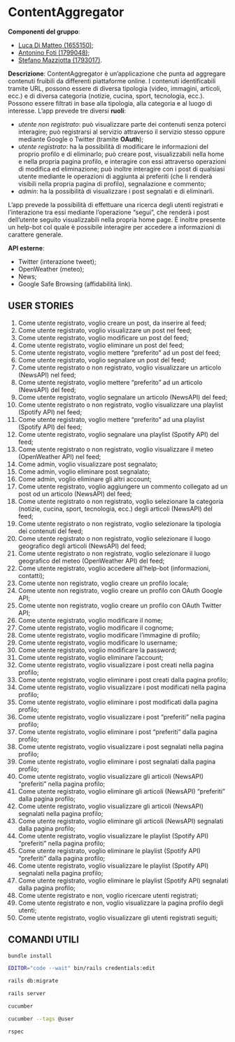 # ContentAggregator

__Componenti del gruppo__:
- [Luca Di Matteo (1655150)](https://github.com/dimatteoluca);
- [Antonino Foti (1799048)](https://github.com/antonysmart);
- [Stefano Mazziotta (1793017)](https://github.com/StefanoM99).

__Descrizione__:
ContentAggregator è un’applicazione che punta ad aggregare contenuti fruibili da differenti piattaforme online. I contenuti 
identificabili tramite URL, possono essere di diversa tipologia (video, immagini, articoli, ecc.) e di diversa categoria (notizie, 
cucina, sport, tecnologia, ecc.). Possono essere filtrati in base alla tipologia, alla categoria e al luogo di interesse.
L’app prevede tre diversi __ruoli__:
- _utente non registrato_: può visualizzare parte dei contenuti senza poterci interagire; può registrarsi
al servizio attraverso il servizio stesso oppure mediante Google o Twitter (tramite __OAuth__);
- _utente registrato_: ha la possibilità di modificare le informazioni del proprio profilo e di eliminarlo;
può creare post, visualizzabili nella home e nella propria pagina profilo, e interagire con essi
attraverso operazioni di modifica ed eliminazione; può inoltre interagire con i post di qualsiasi
utente mediante le operazioni di aggiunta ai preferiti (che li renderà visibili nella propria pagina di
profilo), segnalazione e commento;
- _admin_: ha la possibilità di visualizzare i post segnalati e di eliminarli.

L’app prevede la possibilità di effettuare una ricerca degli utenti registrati e l’interazione tra essi
mediante l’operazione “segui”, che renderà i post dell’utente seguito visualizzabili nella propria
home page.
È inoltre presente un help-bot col quale è possibile interagire per accedere a informazioni di
carattere generale.

__API esterne__:
- Twitter (interazione tweet);
- OpenWeather (meteo);
- News;
- Google Safe Browsing (affidabilità link).

## USER STORIES

1. Come utente registrato, voglio creare un post, da inserire al feed;
1. Come utente registrato, voglio visualizzare un post nel feed;
1. Come utente registrato, voglio modificare un post del feed;
1. Come utente registrato, voglio eliminare un post del feed;
1. Come utente registrato, voglio mettere “preferito” ad un post del feed;
1. Come utente registrato, voglio segnalare un post del feed;
1. Come utente registrato o non registrato, voglio visualizzare un articolo (NewsAPI) nel feed;
1. Come utente registrato, voglio mettere “preferito” ad un articolo (NewsAPI) del feed;
1. Come utente registrato, voglio segnalare un articolo (NewsAPI) del feed;
1. Come utente registrato o non registrato, voglio visualizzare una playlist (Spotify API) nel feed;
1. Come utente registrato, voglio mettere “preferito” ad una playlist (Spotify API) del feed;
1. Come utente registrato, voglio segnalare una playlist (Spotify API) del feed;
1. Come utente registrato o non registrato, voglio visualizzare il meteo (OpenWeather API) nel feed;
1. Come admin, voglio visualizzare post segnalato;
1. Come admin, voglio eliminare post segnalato;
1. Come admin, voglio eliminare gli altri account;
1. Come utente registrato, voglio aggiungere un commento collegato ad un post od un articolo (NewsAPI) del feed;
1. Come utente registrato o non registrato, voglio selezionare la categoria (notizie, cucina, sport, tecnologia, ecc.) degli articoli (NewsAPI) del feed;
1. Come utente registrato o non registrato, voglio selezionare la tipologia dei contenuti del feed;
1. Come utente registrato o non registrato, voglio selezionare il luogo geografico degli articoli (NewsAPI) del feed;
1. Come utente registrato o non registrato, voglio selezionare il luogo geografico del meteo (OpenWeather API) del feed;
1. Come utente registrato, voglio accedere all’help-bot (informazioni, contatti);
1. Come utente non registrato, voglio creare un profilo locale;
1. Come utente non registrato, voglio creare un profilo con OAuth Google API;
1. Come utente non registrato, voglio creare un profilo con OAuth Twitter API;
1. Come utente registrato, voglio modificare il nome;
1. Come utente registrato, voglio modificare il cognome;
1. Come utente registrato, voglio modificare l’immagine di profilo;
1. Come utente registrato, voglio modificare lo username;
1. Come utente registrato, voglio modificare la password;
1. Come utente registrato, voglio eliminare l’account;
1. Come utente registrato, voglio visualizzare i post creati nella pagina profilo;
1. Come utente registrato, voglio eliminare i post creati dalla pagina profilo;
1. Come utente registrato, voglio visualizzare i post modificati nella pagina profilo;
1. Come utente registrato, voglio eliminare i post modificati dalla pagina profilo;
1. Come utente registrato, voglio visualizzare i post “preferiti” nella pagina profilo;
1. Come utente registrato, voglio eliminare i post “preferiti” dalla pagina profilo;
1. Come utente registrato, voglio visualizzare i post segnalati nella pagina profilo;
1. Come utente registrato, voglio eliminare i post segnalati dalla pagina profilo;
1. Come utente registrato, voglio visualizzare gli articoli (NewsAPI) “preferiti” nella pagina profilo;
1. Come utente registrato, voglio eliminare gli articoli (NewsAPI) “preferiti” dalla pagina profilo;
1. Come utente registrato, voglio visualizzare gli articoli (NewsAPI) segnalati nella pagina profilo;
1. Come utente registrato, voglio eliminare gli articoli (NewsAPI) segnalati dalla pagina profilo;
1. Come utente registrato, voglio visualizzare le playlist (Spotify API) “preferiti” nella pagina profilo;
1. Come utente registrato, voglio eliminare le playlist (Spotify API) “preferiti” dalla pagina profilo; 
1. Come utente registrato, voglio visualizzare le playlist (Spotify API) segnalati nella pagina profilo;
1. Come utente registrato, voglio eliminare le playlist (Spotify API) segnalati dalla pagina profilo;
1. Come utente registrato e non, voglio ricercare utenti registrati;
1. Come utente registrato e non, voglio visualizzare la pagina profilo degli utenti;
1. Come utente registrato, voglio visualizzare gli utenti registrati seguiti;

## COMANDI UTILI

```bash
bundle install
```

```bash
EDITOR="code --wait" bin/rails credentials:edit
```

```bash
rails db:migrate
```

```bash
rails server
```

```bash
cucumber
```

```bash
cucumber --tags @user
```

```bash
rspec
```